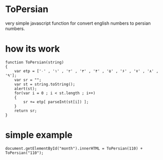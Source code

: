 ToPersian
=========

very simple javascript function for convert english numbers to persian numbers.

how its work
==================

    function ToPersian(string)
    {
        var etp = ['۰' , '۱' , '۲' , '۳' , '۴' , '۵' , '۶' , '۷' , '۸' , '۹'];
        var sr = "";
        var st = string.toString();
        alert(st);
        for(var i = 0 ; i < st.length ; i++)
        {
            sr += etp[ parseInt(st[i]) ];
        }
        return sr;
    }

simple example
==================

    document.getElementById("month").innerHTML = ToPersian(110) + ToPersian("110");
